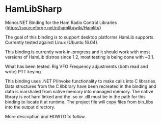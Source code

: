 # HamLibSharp
Mono/.NET Binding for the Ham Radio Control Libraries (https://sourceforge.net/p/hamlib/wiki/Hamlib/)

The goal of this binding is to support desktop platforms HamLib supports. Currently tested against Linux (Ubuntu 16.04).

This binding is currently work-in-progress and it should work with most versions of HamLib distros since 1.2, most testing is being done with ~3.1.

What has been tested:
Rig VFO Frequency adjustments (both read and write)
PTT keying

This binding uses .NET P/Invoke functionality to make calls into C libraries. Data structures from the C libbrary have been recreated in the binding and data is marshaled from native memory into managed memory. The native library is not hard linked and the .so or .dll must be in the path for this binding to locate it at runtime. The project file will copy files from bin_libs into the output directory.

More description and HOWTO to follow.
